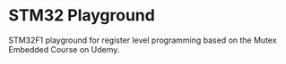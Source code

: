 # STM32 Playground
STM32F1 playground for register level programming based on the Mutex Embedded Course on Udemy.
